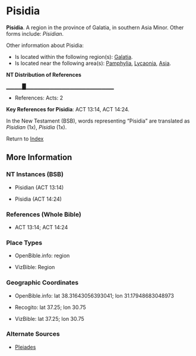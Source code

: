 # Pisidia
**Pisidia**. 
A region in the province of Galatia, in southern Asia Minor. 
Other forms include: 
*Pisidian*. 




Other information about Pisidia:


* Is located within the following region(s): 
[Galatia](Galatia.md). 
* Is located near the following area(s): 
[Pamphylia](Pamphylia.md), [Lycaonia](Lycaonia.md), [Asia](Asia.md). 


**NT Distribution of References**

▁▁▁▁█▁▁▁▁▁▁▁▁▁▁▁▁▁▁▁▁▁▁▁▁▁▁
* References: Acts: 2



**Key References for Pisidia**: 
ACT 13:14, ACT 14:24. 




In the New Testament (BSB), words representing “Pisidia” are translated as 
*Pisidian* (1x), *Pisidia* (1x). 


Return to [Index](00-Index.md)

## More Information

### NT Instances (BSB)

* Pisidian (ACT 13:14)

* Pisidia (ACT 14:24)



### References (Whole Bible)

* ACT 13:14; ACT 14:24


### Place Types

* OpenBible.info: region

* VizBible: Region



### Geographic Coordinates

* OpenBible.info: lat 38.31643056393041; lon 31.17948683048973

* Recogito: lat 37.25; lon 30.75

* VizBible: lat 37.25; lon 30.75



### Alternate Sources

* [Pleiades](http://pleiades.stoa.org/places/639060)



